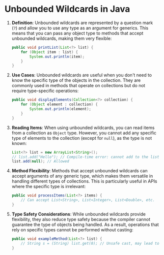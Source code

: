
# Unbounded Wildcards in Java

1. **Definition**: Unbounded wildcards are represented by a question mark (`?`) and allow you to use any type as an argument for generics. This means that you can pass any object type to methods that accept unbounded wildcards, making them very flexible:
   ```java
   public void printList(List<?> list) {
       for (Object item : list) {
           System.out.println(item);
       }
   }
   ```

2. **Use Cases**: Unbounded wildcards are useful when you don't need to know the specific type of the objects in the collection. They are commonly used in methods that operate on collections but do not require type-specific operations:
   ```java
   public void displayElements(Collection<?> collection) {
       for (Object element : collection) {
           System.out.println(element);
       }
   }
   ```

3. **Reading Items**: When using unbounded wildcards, you can read items from a collection as `Object` type. However, you cannot add any specific type of elements to the collection (except for `null`), as the type is not known:
   ```java
   List<?> list = new ArrayList<String>();
   // list.add("Hello"); // Compile-time error: cannot add to the list
   list.add(null); // Allowed
   ```

4. **Method Flexibility**: Methods that accept unbounded wildcards can accept arguments of any generic type, which makes them versatile in handling different types of collections. This is particularly useful in APIs where the specific type is irrelevant:
   ```java
   public void processItems(List<?> items) {
       // Can accept List<String>, List<Integer>, List<Double>, etc.
   }
   ```

5. **Type Safety Considerations**: While unbounded wildcards provide flexibility, they also reduce type safety because the compiler cannot guarantee the type of objects being handled. As a result, operations that rely on specific types cannot be performed without casting:
   ```java
   public void exampleMethod(List<?> list) {
       // String s = (String) list.get(0); // Unsafe cast, may lead to ClassCastException
   }
   ```
